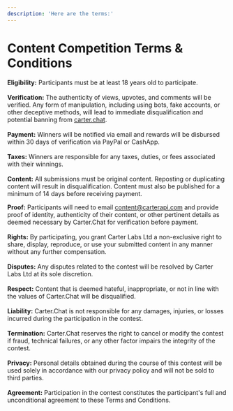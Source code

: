 ```yaml
---
description: 'Here are the terms:'
---
```


# Content Competition Terms & Conditions

**Eligibility:** Participants must be at least 18 years old to participate.\
\
**Verification:** The authenticity of views, upvotes, and comments will be verified. Any form of manipulation, including using bots, fake accounts, or other deceptive methods, will lead to immediate disqualification and potential banning from [carter.chat](http://carter.chat/).\
\
**Payment:** Winners will be notified via email and rewards will be disbursed within 30 days of verification via PayPal or CashApp.\
\
**Taxes:** Winners are responsible for any taxes, duties, or fees associated with their winnings.\
\
**Content:** All submissions must be original content. Reposting or duplicating content will result in disqualification. Content must also be published for a minimum of 14 days before receiving payment.

**Proof:** Participants will need to email content@carterapi.com and provide proof of identity, authenticity of their content, or other pertinent details as deemed necessary by Carter.Chat for verification before payment.\
\
**Rights:** By participating, you grant Carter Labs Ltd a non-exclusive right to share, display, reproduce, or use your submitted content in any manner without any further compensation.\
\
**Disputes:** Any disputes related to the contest will be resolved by Carter Labs Ltd at its sole discretion.\
\
**Respect:** Content that is deemed hateful, inappropriate, or not in line with the values of Carter.Chat will be disqualified.\
\
**Liability:** Carter.Chat is not responsible for any damages, injuries, or losses incurred during the participation in the contest.\
\
**Termination:** Carter.Chat reserves the right to cancel or modify the contest if fraud, technical failures, or any other factor impairs the integrity of the contest.\
\
**Privacy:** Personal details obtained during the course of this contest will be used solely in accordance with our privacy policy and will not be sold to third parties.\
\
**Agreement:** Participation in the contest constitutes the participant's full and unconditional agreement to these Terms and Conditions.
